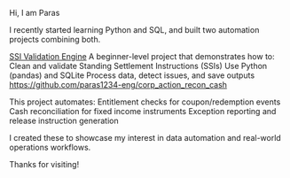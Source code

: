 Hi, I am Paras

I recently started learning Python and SQL, and built two automation projects combining both.

[SSI Validation Engine](https://github.com/paras1234-eng/ssi-validation-engine)
A beginner-level project that demonstrates how to:
Clean and validate Standing Settlement Instructions (SSIs)
Use Python (pandas) and SQLite
Process data, detect issues, and save outputs
https://github.com/paras1234-eng/corp_action_recon_cash

This project automates:
Entitlement checks for coupon/redemption events
Cash reconciliation for fixed income instruments
Exception reporting and release instruction generation

I created these to showcase my interest in data automation and real-world operations workflows.

Thanks for visiting!
